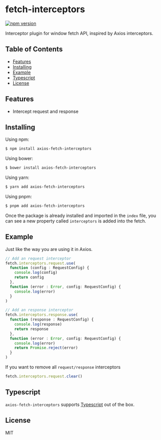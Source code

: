 ﻿# fetch-interceptors

[![npm version](https://img.shields.io/npm/v/axios-fetch-interceptors?label=axios-fetch-interceptors)](https://www.npmjs.org/package/axios-fetch-interceptors)

Interceptor plugin for window fetch API, inspired by Axios interceptors.

## Table of Contents

- [Features](#features)
- [Installing](#installing)
- [Example](#example)
- [Typescript](#typescript)
- [License](#license)

## Features

- Intercept request and response

## Installing

Using npm:

```bash
$ npm install axios-fetch-interceptors
```

Using bower:

```bash
$ bower install axios-fetch-interceptors
```

Using yarn:

```bash
$ yarn add axios-fetch-interceptors
```

Using pnpm:

```bash
$ pnpm add axios-fetch-interceptors
```

Once the package is already installed and imported in the `index` file, you can see a new property called `interceptors` is added into the fetch.


## Example

Just like the way you are using it in Axios.

```typescript
// Add an request interceptor
fetch.interceptors.request.use(
  function (config : RequestConfig) {
    console.log(config)
    return config
  },
  function (error : Error, config: RequestConfig) {
    console.log(error)
  }
)

// Add an response interceptor
fetch.interceptors.response.use(
  function (response : RequestConfig) {
    console.log(response)
    return response
  },
  function (error : Error, config: RequestConfig) {
    console.log(error)
    return Promise.reject(error)
  }
)
```

If you want to remove all `request/response` interceptors

```javascript
fetch.interceptors.request.clear()
```

## Typescript

`axios-fetch-interceptors` supports [Typescript](https://www.typescriptlang.org/) out of the box.

## License

MIT